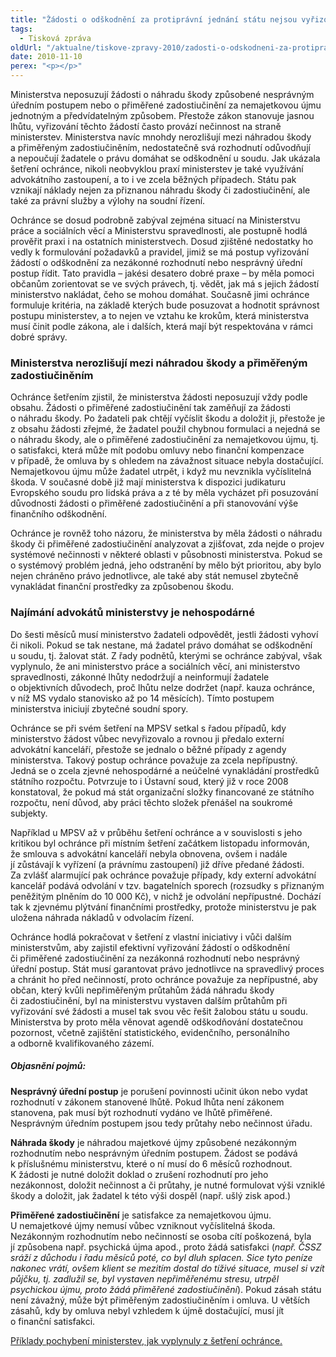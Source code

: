 ```yaml
---
title: "Žádosti o odškodnění za protiprávní jednání státu nejsou vyřizovány v souladu se zákonem"
tags:
  - Tisková zpráva
oldUrl: "/aktualne/tiskove-zpravy-2010/zadosti-o-odskodneni-za-protipravni-jednani-statu-nejsou-vyrizovany-v-souladu-se-zakone"
date: 2010-11-10
perex: "<p></p>"
---
```


<!-- imported from the old website -->

<p>Ministerstva neposuzují žádosti o náhradu škody způsobené nesprávným úředním postupem nebo o přiměřené zadostiučinění za nemajetkovou újmu jednotným a předvídatelným způsobem. Přestože zákon stanovuje jasnou lhůtu, vyřizování těchto žádostí často provází nečinnost na straně ministerstev. Ministerstva navíc mnohdy nerozlišují mezi náhradou škody a přiměřeným zadostiučiněním, nedostatečně svá rozhodnutí odůvodňují a nepoučují žadatele o právu domáhat se odškodnění u soudu. Jak ukázala šetření ochránce, nikoli neobvyklou praxí ministerstev je také využívání advokátního zastoupení, a to i ve zcela běžných případech. Státu pak vznikají náklady nejen za přiznanou náhradu škody či zadostiučinění, ale také za právní služby a výlohy na soudní řízení.</p><p>Ochránce se dosud podrobně zabýval zejména situací na Ministerstvu práce a sociálních věcí a Ministerstvu spravedlnosti, ale postupně hodlá prověřit praxi i na ostatních ministerstvech. Dosud zjištěné nedostatky ho vedly k formulování požadavků a pravidel, jimiž se má postup vyřizování žádostí o odškodnění za nezákonné rozhodnutí nebo nesprávný úřední postup řídit. Tato pravidla – jakési desatero dobré praxe &ndash; by měla pomoci občanům zorientovat se ve svých právech, tj. vědět, jak má s jejich žádostí ministerstvo nakládat, čeho se mohou domáhat. Současně jimi ochránce formuluje kritéria, na základě kterých bude posuzovat a hodnotit správnost postupu ministerstev, a to nejen ve vztahu ke krokům, která ministerstva musí činit podle zákona, ale i dalších, která mají být respektována v rámci dobré správy. </p><h3><strong>Ministerstva nerozlišují mezi náhradou škody a přiměřeným zadostiučiněním</strong></h3><p>Ochránce šetřením zjistil, že ministerstva žádosti neposuzují vždy podle obsahu. Žádosti o přiměřené zadostiučinění tak zaměňují za žádosti o náhradu škody. Po žadateli pak chtějí vyčíslit škodu a doložit ji, přestože je z obsahu žádosti zřejmé, že žadatel použil chybnou formulaci a nejedná se o náhradu škody, ale o přiměřené zadostiučinění za nemajetkovou újmu, tj. o satisfakci, která může mít podobu omluvy nebo finanční kompenzace v případě, že omluva by s ohledem na závažnost situace nebyla dostačující. Nemajetkovou újmu může žadatel utrpět, i když mu nevznikla vyčíslitelná škoda. V současné době již mají ministerstva k dispozici judikaturu Evropského soudu pro lidská práva a z té by měla vycházet při posuzování důvodnosti žádosti o přiměřené zadostiučinění a při stanovování výše finančního odškodnění.</p><p>Ochránce je rovněž toho názoru, že ministerstva by měla žádosti o náhradu škody či přiměřené zadostiučinění analyzovat a zjišťovat, zda nejde o projev systémové nečinnosti v některé oblasti v působnosti ministerstva. Pokud se o systémový problém jedná, jeho odstranění by mělo být prioritou, aby bylo nejen chráněno právo jednotlivce, ale také aby stát nemusel zbytečně vynakládat finanční prostředky za způsobenou škodu. </p><h3><strong>Najímání advokátů ministerstvy je nehospodárné</strong></h3><p>Do šesti měsíců musí ministerstvo žadateli odpovědět, jestli žádosti vyhoví či nikoli. Pokud se tak nestane, má žadatel právo domáhat se odškodnění u soudu, tj. žalovat stát. Z řady podnětů, kterými se ochránce zabýval, však vyplynulo, že ani ministerstvo práce a sociálních věcí, ani ministerstvo spravedlnosti, zákonné lhůty nedodržují a neinformují žadatele o objektivních důvodech, proč lhůtu nelze dodržet (např. kauza ochránce, v níž MS vydalo stanovisko až po 14 měsících). Tímto postupem ministerstva iniciují zbytečné soudní spory.</p><p>Ochránce se při svém šetření na MPSV setkal s řadou případů, kdy ministerstvo žádost vůbec nevyřizovalo a rovnou ji předalo externí advokátní kanceláří, přestože se jednalo o běžné případy z agendy ministerstva. Takový postup ochránce považuje za zcela nepřípustný. Jedná se o zcela zjevné nehospodárné a neúčelné vynakládání prostředků státního rozpočtu. Potvrzuje to i Ústavní soud, který již v roce 2008 konstatoval, že pokud má stát organizační složky financované ze státního rozpočtu, není důvod, aby práci těchto složek přenášel na soukromé subjekty.</p><p>Například u MPSV až v průběhu šetření ochránce a v souvislosti s jeho kritikou byl ochránce při místním šetření začátkem listopadu informován, že smlouva s advokátní kanceláří nebyla obnovena, ovšem i nadále jí zůstávají k vyřízení (a právnímu zastoupení) již dříve předané žádosti.  Za zvlášť alarmující pak ochránce považuje případy, kdy externí advokátní kancelář podává odvolání v tzv. bagatelních sporech (rozsudky s přiznaným peněžitým plněním do 10 000 Kč), v nichž je odvolání nepřípustné. Dochází tak k zjevnému plýtvání finančními prostředky, protože ministerstvu je pak uložena náhrada nákladů v odvolacím řízení.</p><p>Ochránce hodlá pokračovat v šetření z vlastní iniciativy i vůči dalším ministerstvům, aby zajistil efektivní vyřizování žádostí o odškodnění či přiměřené zadostiučinění za nezákonná rozhodnutí nebo nesprávný úřední postup. Stát musí garantovat právo jednotlivce na spravedlivý proces a chránit ho před nečinností, proto ochránce považuje za nepřípustné, aby občan, který kvůli nepřiměřeným průtahům žádá náhradu škody či zadostiučinění, byl na ministerstvu vystaven dalším průtahům při vyřizování své žádosti a musel tak svou věc řešit žalobou státu u soudu. Ministerstva by proto měla věnovat agendě odškodňování dostatečnou pozornost, včetně zajištění statistického, evidenčního, personálního a odborně kvalifikovaného zázemí.</p><h5>Objasnění pojmů:<p></p></h5><p><b>Nesprávný úřední postup</b> je porušení povinnosti učinit úkon nebo vydat rozhodnutí v zákonem stanovené lhůtě. Pokud lhůta není zákonem stanovena, pak musí být rozhodnutí vydáno ve lhůtě přiměřené. Nesprávným úředním postupem jsou tedy průtahy nebo nečinnost úřadu. </p><p><b>Náhrada škody</b> je náhradou majetkové újmy způsobené nezákonným rozhodnutím nebo nesprávným úředním postupem. Žádost se podává k příslušnému ministerstvu, které o ní musí do 6 měsíců rozhodnout. K žádosti je nutné doložit doklad o zrušení rozhodnutí pro jeho nezákonnost, doložit nečinnost a či průtahy, je nutné formulovat výši vzniklé škody a doložit, jak žadatel k této výši dospěl (např. ušlý zisk apod.)</p><p><b>Přiměřené zadostiučinění</b> je satisfakce za nemajetkovou újmu. U nemajetkové újmy nemusí vůbec vzniknout vyčíslitelná škoda. Nezákonným rozhodnutím nebo nečinností se osoba cítí poškozená, byla jí způsobena např. psychická újma apod., proto žádá satisfakci (<i>např. ČSSZ sráží z důchodu i řadu měsíců poté, co byl dluh splacen. Sice tyto peníze nakonec vrátí, ovšem klient se mezitím dostal do tíživé situace, musel si vzít půjčku, tj. zadlužil se, byl vystaven nepřiměřenému stresu, utrpěl psychickou újmu, proto žádá přiměřené zadostiučinění</i>). Pokud zásah státu není závažný, může být přiměřeným zadostiučiněním i omluva. U větších zásahů, kdy by omluva nebyl vzhledem k újmě dostačující, musí jít o finanční satisfakci.</p><p></p><p><a href="https://www.ochrance.cz/ostatni/priklady-pochybeni-ministerstva/">Příklady pochybení ministerstev, jak vyplynuly z šetření ochránce.</a></p><p></p><p></p>
